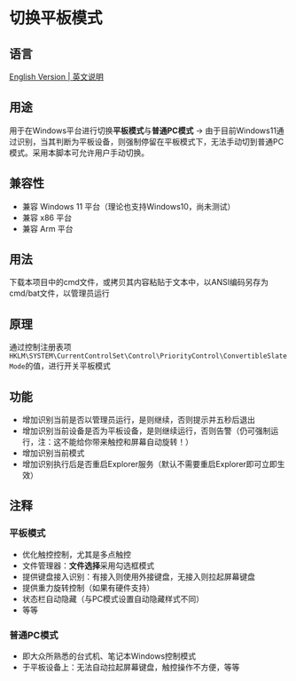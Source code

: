 # 切换平板模式
## 语言
[English Version | 英文说明](README_EN.md)
## 用途
用于在Windows平台进行切换**平板模式**与**普通PC模式**
-> 由于目前Windows11通过识别，当其判断为平板设备，则强制停留在平板模式下，无法手动切到普通PC模式。采用本脚本可允许用户手动切换。
## 兼容性
- 兼容 Windows 11 平台（理论也支持Windows10，尚未测试）
- 兼容 x86 平台
- 兼容 Arm 平台
## 用法
下载本项目中的cmd文件，或拷贝其内容粘贴于文本中，以ANSI编码另存为cmd/bat文件，以管理员运行
## 原理
通过控制注册表项`HKLM\SYSTEM\CurrentControlSet\Control\PriorityControl\ConvertibleSlateMode`的值，进行开关平板模式
## 功能
- 增加识别当前是否以管理员运行，是则继续，否则提示并五秒后退出
- 增加识别当前设备是否为平板设备，是则继续运行，否则告警（仍可强制运行，注：这不能给你带来触控和屏幕自动旋转！）
- 增加识别当前模式
- 增加识别执行后是否重启Explorer服务（默认不需要重启Explorer即可立即生效）

## 注释
### 平板模式
- 优化触控控制，尤其是多点触控
- 文件管理器：**文件选择**采用勾选框模式
- 提供键盘接入识别：有接入则使用外接键盘，无接入则拉起屏幕键盘
- 提供重力旋转控制（如果有硬件支持）
- 状态栏自动隐藏（与PC模式设置自动隐藏样式不同）
- 等等
### 普通PC模式
- 即大众所熟悉的台式机、笔记本Windows控制模式
- 于平板设备上：无法自动拉起屏幕键盘，触控操作不方便，等等
